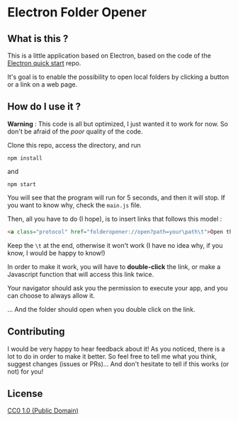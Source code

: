 # Electron Folder Opener

## What is this ?

This is a little application based on Electron, based on the code of the [Electron quick start](https://github.com/electron/electron-quick-start) repo.

It's goal is to enable the possibility to open local folders by clicking a button or a link on a web page.

## How do I use it ?

**Warning** : This code is all but optimized, I just wanted it to work for now. So don't be afraid of the *poor* quality of the code.

Clone this repo, access the directory, and run

`npm install`

and

`npm start`

You will see that the program will run for 5 seconds, and then it will stop. If you want to know why, check the `main.js` file.

Then, all you have to do (I hope), is to insert links that follows this model :

``` html
<a class="protocol" href="folderopener://open?path=your\path\t">Open this!</a>
```

Keep the `\t` at the end, otherwise it won't work (I have no idea why, if you know, I would be happy to know!)

In order to make it work, you will have to **double-click** the link, or make a Javascript function that will access this link twice.

Your navigator should ask you the permission to execute your app, and you can choose to always allow it.

... And the folder should open when you double click on the link.

## Contributing

I would be very happy to hear feedback about it! As you noticed, there is a lot to do in order to make it better. So feel free to tell me what you think, suggest changes (issues or PRs)... And don't hesitate to tell if this works (or not) for you! 

## License

[CC0 1.0 (Public Domain)](LICENSE.md)
